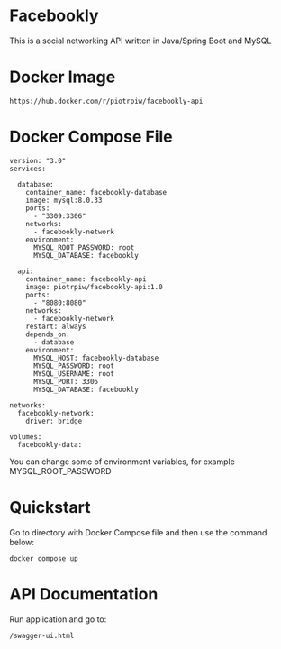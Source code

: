 # Facebookly

This is a social networking API written in Java/Spring Boot and MySQL

# Docker Image
```
https://hub.docker.com/r/piotrpiw/facebookly-api
```

# Docker Compose File
```
version: "3.0"
services:

  database:
    container_name: facebookly-database
    image: mysql:8.0.33
    ports:
      - "3309:3306"
    networks:
      - facebookly-network
    environment:
      MYSQL_ROOT_PASSWORD: root
      MYSQL_DATABASE: facebookly

  api:
    container_name: facebookly-api
    image: piotrpiw/facebookly-api:1.0
    ports:
      - "8080:8080"
    networks:
      - facebookly-network
    restart: always
    depends_on:
      - database
    environment:
      MYSQL_HOST: facebookly-database
      MYSQL_PASSWORD: root
      MYSQL_USERNAME: root
      MYSQL_PORT: 3306
      MYSQL_DATABASE: facebookly

networks:
  facebookly-network:
    driver: bridge

volumes:
  facebookly-data:
```

You can change some of environment variables, for example MYSQL_ROOT_PASSWORD

# Quickstart

Go to directory with Docker Compose file and then use the command below:
```
docker compose up
```

# API Documentation

Run application and go to:
```
/swagger-ui.html
```
